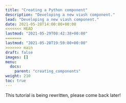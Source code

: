 ```yaml
---
title: "Creating a Python component"
description: "Developing a new viash component."
lead: "Developing a new viash component."
date: 2021-05-28T14:00:00+00:00
<<<<<<< HEAD
lastmod: "2021-05-29T08:42:38+00:00"
=======
lastmod: "2021-05-28T19:59:00+00:00"
>>>>>>> main
draft: false
images: []
menu:
  docs:
    parent: "creating_components"
weight: 210
toc: true
---
```




This tutorial is being rewritten, please come back later!
